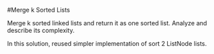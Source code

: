 #Merge k Sorted Lists

Merge k sorted linked lists and return it as one sorted list. Analyze and describe its complexity.

In this solution, reused simpler implementation of sort 2 ListNode lists.